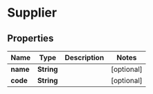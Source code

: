 # Supplier

## Properties
Name | Type | Description | Notes
------------ | ------------- | ------------- | -------------
**name** | **String** |  |  [optional]
**code** | **String** |  |  [optional]
